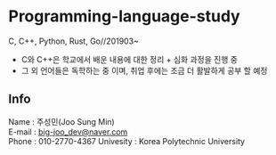 # Programming-language-study
C, C++, Python, Rust, Go//201903~  
  
- C와 C++은 학교에서 배운 내용에 대한 정리 + 심화 과정을 진행 중  
- 그 외 언어들은 독학하는 중 이며, 취업 후에는 조금 더 활발하게 공부 할 예정  

  
 ## Info

 Name      : 주성민(Joo Sung Min)  
 E-mail    : big-joo_dev@naver.com  
 Phone     : 010-2770-4367
 Univesity : Korea Polytechnic University
